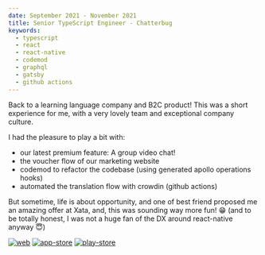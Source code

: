 ```yaml
---
date: September 2021 - November 2021
title: Senior TypeScript Engineer - Chatterbug
keywords:
  - typescript
  - react
  - react-native
  - codemod
  - graphql
  - gatsby
  - github actions
---
```


Back to a learning language company and B2C product! This was a short experience for me, with a very lovely team and exceptional company culture.

I had the pleasure to play a bit with:

- our latest premium feature: A group video chat!
- the voucher flow of our marketing website
- codemod to refactor the codebase (using generated apollo operations hooks)
- automated the translation flow with crowdin (github actions)

But sometime, life is about opportunity, and one of best friend proposed me an amazing offer at Xata, and, this was sounding way more fun! 😁 (and to be totally honest, I was not a huge fan of the DX around react-native anyway 😇)

[![web](/web-badge.svg)](https://www.chatterbug.com/)
[![app-store](/app-store-badge-fr.svg)](https://app.adjust.com/9lw84b1)
[![play-store](/google-play-badge-fr.svg)](https://play.google.com/store/apps/details?id=com.chatterbug.chatterstreams)
